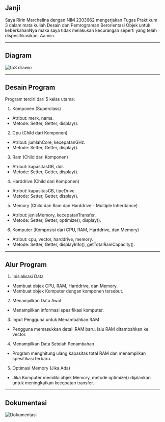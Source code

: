 Janji
---
Saya Ririn Marchelina dengan NIM 2303662 mengerjakan Tugas Praktikum 3 dalam mata kuliah Desain dan Pemrograman Berorientasi Objek untuk keberkahanNya maka saya tidak melakukan kecurangan seperti yang telah dispesifikasikan. Aamiin.

---
Diagram
---
![tp3 drawio](https://github.com/user-attachments/assets/bc65d57f-46dd-4cab-a2e9-3bc1b244c3f7)


---
Desain Program
---
Program terdiri dari 5 kelas utama:

1. Komponen (Superclass)
- Atribut: merk, nama.
- Metode: Setter, Getter, display().

2. Cpu (Child dari Komponen)
- Atribut: jumlahCore, kecepatanGHz.
- Metode: Setter, Getter, display().

3. Ram (Child dari Komponen)
- Atribut: kapasitasGB, ddr.
- Metode: Setter, Getter, display().

4. Harddrive (Child dari Komponen)
- Atribut: kapasitasGB, tipeDrive.
- Metode: Setter, Getter, display().

5. Memory (Child dari Ram dan Harddrive - Multiple Inheritance)
- Atribut: jenisMemory, kecepatanTransfer.
- Metode: Setter, Getter, optimize(), display().

6. Komputer (Komposisi dari CPU, RAM, Harddrive, dan Memory)
- Atribut: cpu, vector<Ram>, harddrive, memory.
- Metode: Setter, Getter, displayInfo(), getTotalRamCapacity().

---
Alur Program
---
1. Inisialisasi Data
- Membuat objek CPU, RAM, Harddrive, dan Memory.
- Membuat objek Komputer dengan komponen tersebut.

2. Menampilkan Data Awal
- Menampilkan informasi spesifikasi komputer.

3. Input Pengguna untuk Menambahkan RAM
- Pengguna memasukkan detail RAM baru, lalu RAM ditambahkan ke vector<Ram>.

4. Menampilkan Data Setelah Penambahan
- Program menghitung ulang kapasitas total RAM dan menampilkan spesifikasi terbaru.

5. Optimasi Memory (Jika Ada)
- Jika Komputer memiliki objek Memory, metode optimize() dijalankan untuk meningkatkan kecepatan transfer.

---
Dokumentasi
---
![Dokumentasi](https://github.com/user-attachments/assets/50cac919-9c0a-4361-8081-6ce76e940c38)



